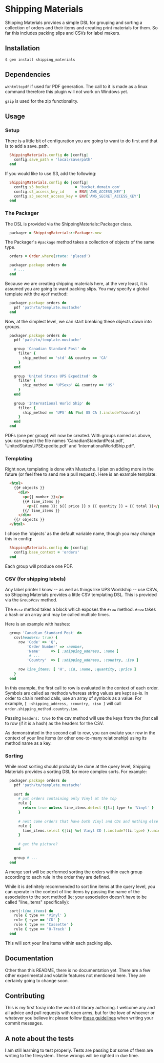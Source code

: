 # Shipping Materials

Shipping Materials provides a simple DSL for grouping and sorting a collection
of orders and their items and creating print materials for them.  So far this
includes packing slips and CSVs for label makers.

## Installation

    $ gem install shipping_materials

## Dependencies

`wkhtmltopdf` if used for PDF generation.  The call to it is made as a linux
command therefore this plugin will not work on Windows yet.
    
`gzip` is used for the zip functionality.

## Usage

### Setup

There is a little bit of configuration you are going to want to do first and
that is to add a save_path.

```ruby
  ShippingMaterials.config do |config|
    config.save_path = 'local/save/path'
  end
```

If you would like to use S3, add the following:

```ruby
  ShippingMaterials.config do |config|
    config.s3_bucket            = 'bucket.domain.com'
    config.s3_access_key_id     = ENV['AWS_ACCESS_KEY']
    config.s3_secret_access_key = ENV['AWS_SECRET_ACCESS_KEY']
  end
```

### The Packager

The DSL is provided via the ShippingMaterials::Packager class.

```ruby
  packager = ShippingMaterials::Packager.new
```

The Packager's `#package` method takes a collection of objects of the same
type.

```ruby
  orders = Order.where(state: 'placed')

  packager.package orders do
    # ...
  end
```

Because we are creating shipping materials here, at the very least, it is
assumed you are going to want packing slips.  You may specify a global template
with the `#pdf` method:

```ruby
  packager.package orders do
    pdf 'path/to/template.mustache'
  end
```

Now, at the simplest level, we can start breaking these objects down into
groups.

```ruby
  packager.package orders do
    pdf 'path/to/template.mustache'

    group 'Canadian Standard Post' do
      filter {
        ship_method == 'std' && country == 'CA'
      }
    end
    
    group 'United States UPS Expedited' do
      filter {
        ship_method == 'UPSexp' && country == 'US'
      }
    end
    
    group 'International World Ship' do
      filter {
        ship_method == 'UPS' && !%w[ US CA ].include?(country)
      }
    end
  end
```

PDFs (one per group) will now be created.  With groups named as above, you can
expect the file names 'CanadianStandardPost.pdf', 'UnitedStatesUPSExpedite.pdf'
and 'InternationalWorldShip.pdf'.

### Templating

Right now, templating is done with Mustache.  I plan on adding more in the
future (or feel free to send me a pull request).  Here is an example template:

```html
  <html>
    {{# objects }}
      <div>
        <p>{{ number }}</p>
        {{# line_items }}
          <p>{{ name }}: ${{ price }} x {{ quantity }} = {{ total }}</p>
        {{/ line_items }}
      </div>
    {{/ objects }}
  </html>
```


I chose the 'objects' as the default variable name, though you may change this
in config:

```ruby
  ShippingMaterials.config do |config|
    config.base_context = 'orders'
  end
```

Each group will produce one PDF.

### CSV (for shipping labels)

Any label printer I know -- as well as things like UPS Worldship -- use CSVs,
so Shipping Materials provides a little CSV templating DSL.  This is provided
via the `Group#csv` method.

The `#csv` method takes a block which exposes the `#row` method.  `#row` takes
a hash or an array and may be called multiple times.

Here is an example with hashes:

```ruby
  group 'Canadian Standard Post' do
    csv(headers: true) {
      row 'Code' => 'Q',
          'Order Number' => :number,
          'Name'     => [ :shipping_address, :name ]
           # ...
          'Country'  => [ :shipping_address, :country, :iso ]
          
      row line_items: [ 'H', :id, :name, :quantity, :price ]
    }
  end
```

In this example, the first call to row is evaluated in the context of each
order.  Symbols are called as methods whereas string values are kept as-is.  In
order to chain method calls, use an array of symbols as a value.  For example,
`[ :shipping_address, :country, :iso ]` will call
`order.shipping_method.country.iso`.

Passing `headers: true` to the csv method will use the keys from the _first_
call to row (if it is a hash) as the headers for the CSV.

As demonstrated in the second call to row, you can evalute your row in the
context of your line items (or other one-to-many relationship) using its method
name as a key.

### Sorting

While most sorting should probably be done at the query level, Shipping
Materials provides a sorting DSL for more complex sorts.  For example:

```ruby
  packager.package orders do
    pdf 'path/to/template.mustache'
      
    sort do
      # put orders containing only Vinyl at the top
      rule {
        return true unless line_items.detect {|li| type != 'Vinyl' }
      }
      
      # next come orders that have both Vinyl and CDs and nothing else
      rule {
        line_items.select {|li| %w[ Vinyl CD ].include?(li.type) }.uniq.size == 2
      }
      
      # get the picture?
    end
      
    group # ...
  end
```

A merge sort will be performed sorting the orders within each group according
to each rule in the order they are defined.

While it is definitely recommended to sort line items at the query level, you
can operate in the context of line items by passing the name of the association
to the sort method (ie: your association doesn't have to be called "line_items"
specifically):

```ruby
  sort(:line_items) do
    rule { type == 'Vinyl' }
    rule { type == 'CD' }
    rule { type == 'Cassette' }
    rule { type == '8-Track' }
  end
```

This will sort your line items within each packing slip.

## Documentation

Other than this README, there is no documentation yet.  There are a few other
experimental and volatile features not mentioned here.  They are certainly
going to change soon.

## Contributing

This is my first foray into the world of library authoring.  I welcome any and
all advice and pull requests with open arms, but for the love of whoever or
whatever you believe in: please follow [these
guidelines](http://tbaggery.com/2008/04/19/a-note-about-git-commit-messages.html)
when writing your commit messages.

## A note about the tests

I am still learning to test properly.  Tests are passing _but_ some of them are
writing to the filesystem.  These wrongs will be righted in due time.
